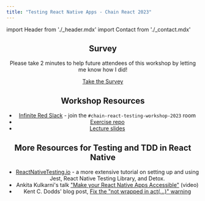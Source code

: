 ```yaml
---
title: "Testing React Native Apps - Chain React 2023"
---
```


import Header from './_header.mdx'
import Contact from './_contact.mdx'

<Header />

## Survey

Please take 2 minutes to help future attendees of this workshop by letting me know how I did!

[Take the Survey](https://docs.google.com/forms/d/e/1FAIpQLSczlQXiVpQzLWYokLYb7e8NDeftltZvmJQx5eM5uZ0DTPgYMQ/viewform?usp=sf_link)

## Workshop Resources

- [Infinite Red Slack](https://workshops.infinite.red/) - join the `#chain-react-testing-workshop-2023` room
- [Exercise repo](https://github.com/CodingItWrong/rn-testing-exercises)
- [Lecture slides](https://www.slideshare.net/JoshJustice1/testing-react-native-apps-chain-react-2023)

## More Resources for Testing and TDD in React Native

- [ReactNativeTesting.io](/) - a more extensive tutorial on setting up and using Jest, React Native Testing Library, and Detox.
- Ankita Kulkarni's talk ["Make your React Native Apps Accessible"](https://youtu.be/3LLQ5AshtNc) (video)
- Kent C. Dodds' blog post, [Fix the "not wrapped in act(...)" warning](https://kentcdodds.com/blog/fix-the-not-wrapped-in-act-warning)

<Contact />
